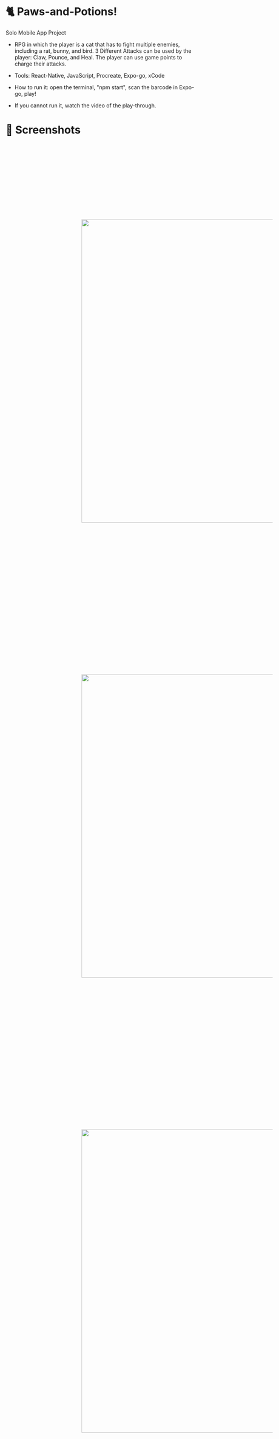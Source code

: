 # 🐈 Paws-and-Potions!
Solo Mobile App Project 

- RPG in which the player is a cat that has to fight multiple enemies, including a rat, bunny, and bird. 3 Different Attacks can be used by the player: Claw, Pounce, and Heal. The player can use game points to charge their attacks. 
  
- Tools: React-Native, JavaScript, Procreate, Expo-go, xCode

- How to run it: open the terminal, "npm start", scan the barcode in Expo-go, play!
  
- If you cannot run it, watch the video of the play-through.

# 🐁 Screenshots
<div>
<img style = "width: 20vh; margin: 5vh;" src = "Images/home.png">
<img style = "width: 20vh; margin: 5vh;" src = "Images/rules.png">
<img style = "width: 20vh; margin: 5vh;" src = "Images/power.png">
</div>
<div>
<img style = "width: 20vh; margin: 5vh;" src = "Images/rat.png">
<img style = "width: 20vh; margin: 5vh;" src = "Images/bunny.png">
<img style = "width: 20vh; margin: 5vh;" src = "Images/raven.png">
</div>
<div>
<img style = "width: 20vh; margin: 5vh;" src = "Images/victory.png">
<img style = "width: 20vh; margin: 5vh;" src = "Images/final.png">
</div>
 <br>  
